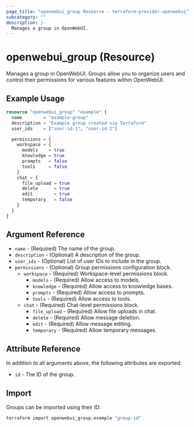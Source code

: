 ```yaml
---
page_title: "openwebui_group Resource - terraform-provider-openwebui"
subcategory: ""
description: |-
  Manages a group in OpenWebUI.
---
```


# openwebui_group (Resource)

Manages a group in OpenWebUI. Groups allow you to organize users and control their permissions for various features within OpenWebUI.

## Example Usage

```terraform
resource "openwebui_group" "example" {
  name        = "example-group"
  description = "Example group created via Terraform"
  user_ids    = ["user-id-1", "user-id-2"]

  permissions = {
    workspace = {
      models    = true
      knowledge = true
      prompts   = false
      tools     = false
    }
    chat = {
      file_upload = true
      delete      = true
      edit        = true
      temporary   = false
    }
  }
}
```

## Argument Reference

* `name` - (Required) The name of the group.
* `description` - (Optional) A description of the group.
* `user_ids` - (Optional) List of user IDs to include in the group.
* `permissions` - (Optional) Group permissions configuration block.
  * `workspace` - (Required) Workspace-level permissions block.
    * `models` - (Required) Allow access to models.
    * `knowledge` - (Required) Allow access to knowledge bases.
    * `prompts` - (Required) Allow access to prompts.
    * `tools` - (Required) Allow access to tools.
  * `chat` - (Required) Chat-level permissions block.
    * `file_upload` - (Required) Allow file uploads in chat.
    * `delete` - (Required) Allow message deletion.
    * `edit` - (Required) Allow message editing.
    * `temporary` - (Required) Allow temporary messages.

## Attribute Reference

In addition to all arguments above, the following attributes are exported:

* `id` - The ID of the group.

## Import

Groups can be imported using their ID:

```bash
terraform import openwebui_group.example "group-id"

